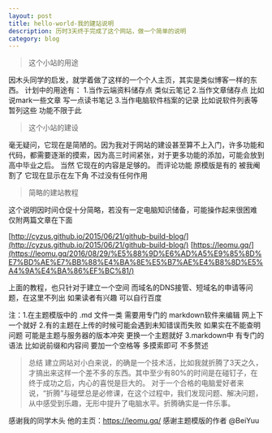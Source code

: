 ```yaml
---
layout: post
title: hello-world-我的建站说明
description: 历时3天终于完成了这个网站，做一个简单的说明
category: blog
---
```


> 这个小站的用途

因木头同学的启发，就学着做了这样的一个个人主页，其实是类似博客一样的东西。
计划中的用途有：
1.当作云端资料储存点 类似云笔记
2.当作文章储存点 比如说mark一些文章 写一点读书笔记
3.当作电脑软件档案的记录 比如说软件列表等
暂列这些 功能不限于此

> 这个小站的建设

毫无疑问，它现在是简陋的。因为我对于网站的建设甚至算不上入门，许多功能和代码，都需要逐渐的摸索，因为高三时间紧张，对于更多功能的添加，可能会放到高中毕业之后。
当然 它现在的内容是足够的。 而评论功能 原模版是有的 被我阉割了 它现在显示在左下角 不过没有任何作用

> 简略的建站教程
  
这个说明因时间仓促十分简略，若没有一定电脑知识储备，可能操作起来很困难
仅附两篇文章在下面

[http://cyzus.github.io/2015/06/21/github-build-blog/](http://cyzus.github.io/2015/06/21/github-build-blog/)
[https://leomu.gq/](https://leomu.gq/2016/08/29/%E5%88%9D%E6%AD%A5%E9%85%8D%E7%BD%AE%E7%BB%88%E4%BA%8E%E5%B7%AE%E4%B8%8D%E5%A4%9A%E4%BA%86%EF%BC%81/) 

上面的教程，也只针对于建立一个空间
而域名的DNS接管、短域名的申请等问题，在这里不列出
如果读者有兴趣 可以自行百度

注：1.在主题模版中的 .md 文件一类 需要用专门的 markdown软件来编辑 网上下一个就好
   2.有的主题在上传的时候可能会遇到未知错误而失败 如果实在不能查明问题 可能是主题与服务器的版本冲突 更换一个主题就好
   3.markdown中 有专门的语法 比如说前缀和内容间 要加一个空格等 多摸索即可 不多赘述

> 总结
建立网站对小白来说，的确是一个技术活，比如我就折腾了3天之久，才搞出来这样一个差不多的东西。其中至少有80%的时间是在碰钉子，在终于成功之后，内心的喜悦是巨大的。
对于一个合格的电脑爱好者来说，“折腾”与碰壁总是必修课，在这个过程中，我们发现问题、解决问题，从中感受到乐趣，无形中提升了电脑水平。折腾确实是一件乐事。

感谢我的同学木头 他的主页：https://leomu.gq/
感谢主题模版的作者 @BeiYuu
